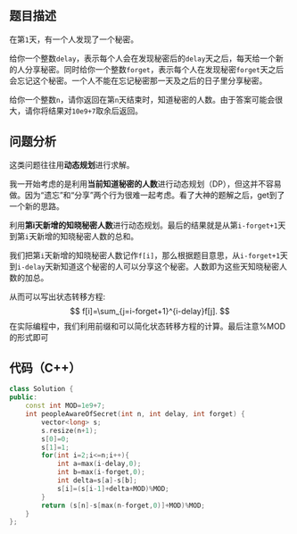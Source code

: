 ## 题目描述
在第`1`天，有一个人发现了一个秘密。

给你一个整数`delay`，表示每个人会在发现秘密后的`delay`天之后，每天给一个新的人分享秘密。同时给你一个整数`forget`，表示每个人在发现秘密`forget`天之后会忘记这个秘密。一个人不能在忘记秘密那一天及之后的日子里分享秘密。

给你一个整数`n`，请你返回在第`n`天结束时，知道秘密的人数。由于答案可能会很大，请你将结果对`10e9+7`取余后返回。
## 问题分析
这类问题往往用**动态规划**进行求解。

我一开始考虑的是利用**当前知道秘密的人数**进行动态规划（DP），但这并不容易做。因为“遗忘”和“分享”两个行为很难一起考虑。看了大神的题解之后，get到了一个新的思路。

利用**第i天新增的知晓秘密人数**进行动态规划。最后的结果就是从第`i-forget+1`天到第`i`天新增的知晓秘密人数的总和。

我们把第`i`天新增的知晓秘密人数记作`f[i]`，那么根据题目意思，从`i-forget+1`天到`i-delay`天新知道这个秘密的人可以分享这个秘密。人数即为这些天知晓秘密人数的加总。

从而可以写出状态转移方程:
$$
f[i]=\sum_{j=i-forget+1}^{i-delay}f[j].
$$
在实际编程中，我们利用前缀和可以简化状态转移方程的计算。最后注意%MOD的形式即可

## 代码（C++）

```cpp
class Solution {
public:
    const int MOD=1e9+7;
    int peopleAwareOfSecret(int n, int delay, int forget) {
        vector<long> s;
        s.resize(n+1);
        s[0]=0;
        s[1]=1;
        for(int i=2;i<=n;i++){
            int a=max(i-delay,0);
            int b=max(i-forget,0);
            int delta=s[a]-s[b];
            s[i]=(s[i-1]+delta+MOD)%MOD;
        }
        return (s[n]-s[max(n-forget,0)]+MOD)%MOD;
    }
};
```

